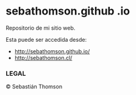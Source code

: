 sebathomson.github .io
======================

Repositorio de mi sitio web.

Esta puede ser accedida desde:

- http://sebathomson.github.io/
- http://sebathomson.cl/


### LEGAL

© Sebastián Thomson

